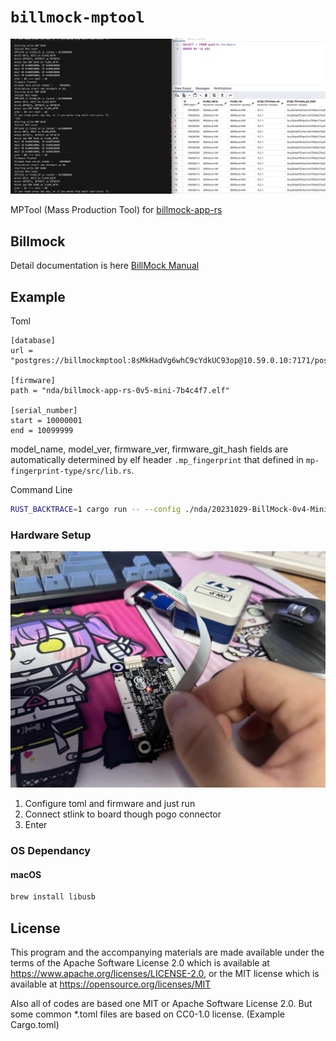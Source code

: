 <!--
SPDX-FileCopyrightText: © 2023 Jinwoo Park (pmnxis@gmail.com)

SPDX-License-Identifier: MIT OR Apache-2.0
-->

# `billmock-mptool`
![screenshot](./docs/example.png)

MPTool (Mass Production Tool) for [billmock-app-rs](https://github.com/pmnxis/billmock-app-rs)

## Billmock
Detail documentation is here [BillMock Manual](https://billmock.pmnxis.net/)

## Example
Toml
```
[database]
url = "postgres://billmockmptool:8sMkHadVg6whC9cYdkUC93op@10.59.0.10:7171/postgres"

[firmware]
path = "nda/billmock-app-rs-0v5-mini-7b4c4f7.elf"

[serial_number]
start = 10000001
end = 10099999
```

model_name, model_ver, firmware_ver, firmware_git_hash fields are automatically determined by elf header `.mp_fingerprint` that defined in `mp-fingerprint-type/src/lib.rs`.

Command Line
```sh
RUST_BACKTRACE=1 cargo run -- --config ./nda/20231029-BillMock-0v4-Mini.toml
```

### Hardware Setup
![hardware setup](./docs/IMG_6253.jpg)

1. Configure toml and firmware and just run
2. Connect stlink to board though pogo connector
3. Enter

### OS Dependancy

#### macOS
```sh
brew install libusb
```

## License
This program and the accompanying materials are made available under the terms
of the Apache Software License 2.0 which is available at
https://www.apache.org/licenses/LICENSE-2.0, or the MIT license which is 
available at https://opensource.org/licenses/MIT

Also all of codes are based one MIT or Apache Software License 2.0. But some common *.toml files are based on CC0-1.0 license. (Example Cargo.toml)
